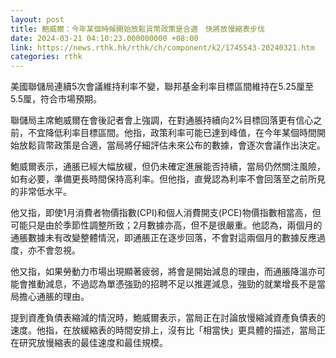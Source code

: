 ```yaml
---
layout: post
title: 鮑威爾：今年某個時候開始放鬆貨幣政策是合適　快將放慢縮表步伐
date: 2024-03-21 04:10:23.000000000 +08:00
link: https://news.rthk.hk/rthk/ch/component/k2/1745543-20240321.htm
categories: rthk
---
```


美國聯儲局連續5次會議維持利率不變，聯邦基金利率目標區間維持在5.25厘至5.5厘，符合市場預期。

聯儲局主席鮑威爾在會後記者會上強調，在對通脹持續向2%目標回落更有信心之前，不宜降低利率目標區間。他指，政策利率可能已達到峰值，在今年某個時間開始放鬆貨幣政策是合適，當局將仔細評估未來公布的數據，會逐次會議作出決定。

鮑威爾表示，通脹已經大幅放緩，但仍未確定進展能否持續，當局仍然關注風險，如有必要，準備更長時間保持高利率。但他指，直覺認為利率不會回落至之前所見的非常低水平。

他又指，即使1月消費者物價指數(CPI)和個人消費開支(PCE)物價指數相當高，但可能只是由於季節性調整所致；2月數據亦高，但不是很嚴重。他認為，兩個月的通脹數據未有改變整體情況，即通脹正在逐步回落，不會對這兩個月的數據反應過度，亦不會忽視。

他又指，如果勞動力市場出現顯著疲弱，將會是開始減息的理由，而通脹降溫亦可能會推動減息，不過認為單憑強勁的招聘不足以推遲減息，強勁的就業增長不是當局擔心通脹的理由。

提到資產負債表縮減的情況時，鮑威爾表示，當局正在討論放慢縮減資產負債表的速度。他指，在放緩縮表的時間安排上，沒有比「相當快」更具體的描述，當局正在研究放慢縮表的最佳速度和最佳規模。
